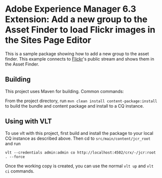 # Adobe Experience Manager 6.3 Extension: Add a new group to the Asset Finder to load Flickr images in the Sites Page Editor

This is a sample package showing how to add a new group to the asset finder. This example connects to [Flickr](http://www.flickr.com/)'s public stream and shows them in the Asset Finder.

## Building 
 
This project uses Maven for building. Common commands:

From the project directory, run ``mvn clean install content-package:install`` to build the bundle and content package and install to a CQ instance.

## Using with VLT 
 
To use vlt with this project, first build and install the package to your local CQ instance as described above. Then cd to `src/main/content/jcr_root` and run

    vlt --credentials admin:admin co http://localhost:4502/crx/-/jcr:root . --force

Once the working copy is created, you can use the normal ``vlt up`` and ``vlt ci`` commands.
